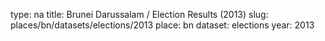 type: na
title: Brunei Darussalam / Election Results (2013)
slug: places/bn/datasets/elections/2013
place: bn
dataset: elections
year: 2013
